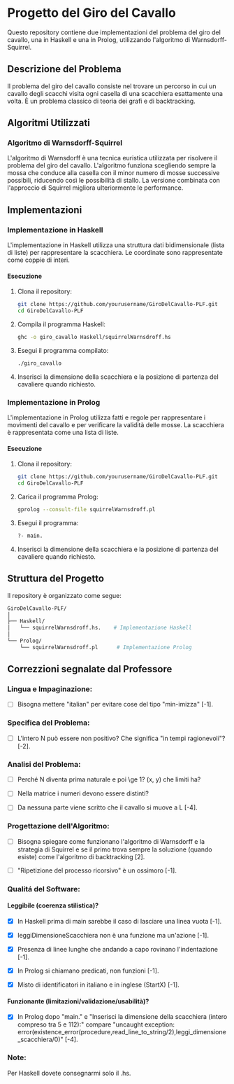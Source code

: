 # Progetto del Giro del Cavallo

Questo repository contiene due implementazioni del problema del giro del cavallo, una in Haskell e una in Prolog, utilizzando l'algoritmo di Warnsdorff-Squirrel.

## Descrizione del Problema

Il problema del giro del cavallo consiste nel trovare un percorso in cui un cavallo degli scacchi visita ogni casella di una scacchiera esattamente una volta. È un problema classico di teoria dei grafi e di backtracking.

## Algoritmi Utilizzati

### Algoritmo di Warnsdorff-Squirrel

L'algoritmo di Warnsdorff è una tecnica euristica utilizzata per risolvere il problema del giro del cavallo. L'algoritmo funziona scegliendo sempre la mossa che conduce alla casella con il minor numero di mosse successive possibili, riducendo così le possibilità di stallo. La versione combinata con l'approccio di Squirrel migliora ulteriormente le performance.

## Implementazioni

### Implementazione in Haskell

L'implementazione in Haskell utilizza una struttura dati bidimensionale (lista di liste) per rappresentare la scacchiera. Le coordinate sono rappresentate come coppie di interi.

#### Esecuzione

1. Clona il repository:
   ```bash
   git clone https://github.com/yourusername/GiroDelCavallo-PLF.git
   cd GiroDelCavallo-PLF
   ```
2. Compila il programma Haskell:
   ```bash
   ghc -o giro_cavallo Haskell/squirrelWarnsdroff.hs
   ```
3. Esegui il programma compilato:
   ```bash
   ./giro_cavallo
   ```
4. Inserisci la dimensione della scacchiera e la posizione di partenza del cavaliere quando richiesto.

### Implementazione in Prolog

L'implementazione in Prolog utilizza fatti e regole per rappresentare i movimenti del cavallo e per verificare la validità delle mosse. La scacchiera è rappresentata come una lista di liste.


#### Esecuzione

1. Clona il repository:
   ```bash
   git clone https://github.com/yourusername/GiroDelCavallo-PLF.git
   cd GiroDelCavallo-PLF
   ```
2. Carica il programma Prolog:
   ```bash
   gprolog --consult-file squirrelWarnsdroff.pl
   ```
3. Esegui il programma:
   ```bash
   ?- main.
   ```
4. Inserisci la dimensione della scacchiera e la posizione di partenza del cavaliere quando richiesto.

## Struttura del Progetto

Il repository è organizzato come segue:

```bash
GiroDelCavallo-PLF/
│
├── Haskell/
│   └── squirrelWarnsdroff.hs.    # Implementazione Haskell
│
└── Prolog/
    └── squirrelWarnsdroff.pl      # Implementazione Prolog
```

## Correzzioni segnalate dal Professore

### Lingua e Impaginazione:

- [ ] Bisogna mettere "italian" per evitare cose del tipo "min-imizza" [-1].

### Specifica del Problema:

- [ ] L'intero N può essere non positivo? Che significa "in tempi ragionevoli"? [-2].

### Analisi del Problema:

- [ ] Perché N diventa prima naturale e poi \ge 1? (x, y) che limiti ha?

- [ ] Nella matrice i numeri devono essere distinti?

- [ ] Da nessuna parte viene scritto che il cavallo si muove a L [-4].

### Progettazione dell'Algoritmo:

- [ ] Bisogna spiegare come funzionano l'algoritmo di Warnsdorff
e la strategia di Squirrel e se il primo trova sempre
la soluzione (quando esiste) come l'algoritmo di backtracking [2].

- [ ] "Ripetizione del processo ricorsivo" è un ossimoro [-1].

### Qualitá del Software:
#### Leggibile (coerenza stilistica)?
- [X] In Haskell prima di main sarebbe il caso di lasciare una linea vuota [-1].

- [X] leggiDimensioneScacchiera non è una funzione ma un'azione [-1].

- [X] Presenza di linee lunghe che andando a capo rovinano l'indentazione [-1].

- [X] In Prolog si chiamano predicati, non funzioni [-1].

- [X] Misto di identificatori in italiano e in inglese (StartX) [-1].


#### Funzionante (limitazioni/validazione/usabilità)?
- [X] In Prolog dopo "main." e "Inserisci la dimensione della scacchiera (intero compreso tra 5 e 112):" compare
"uncaught exception: error(existence_error(procedure,read_line_to_string/2),leggi_dimensione_scacchiera/0)"
[-4].

### Note:
Per Haskell dovete consegnarmi solo il .hs.
